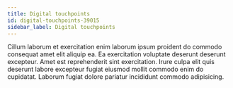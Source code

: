 ```yaml
---
title: Digital touchpoints
id: digital-touchpoints-39015
sidebar_label: Digital touchpoints
---
```


Cillum laborum et exercitation enim laborum ipsum proident do commodo consequat amet elit aliquip ea. Ea exercitation voluptate deserunt deserunt excepteur. Amet est reprehenderit sint exercitation. Irure culpa elit quis deserunt labore excepteur fugiat eiusmod mollit commodo enim do cupidatat. Laborum fugiat dolore pariatur incididunt commodo adipisicing.

